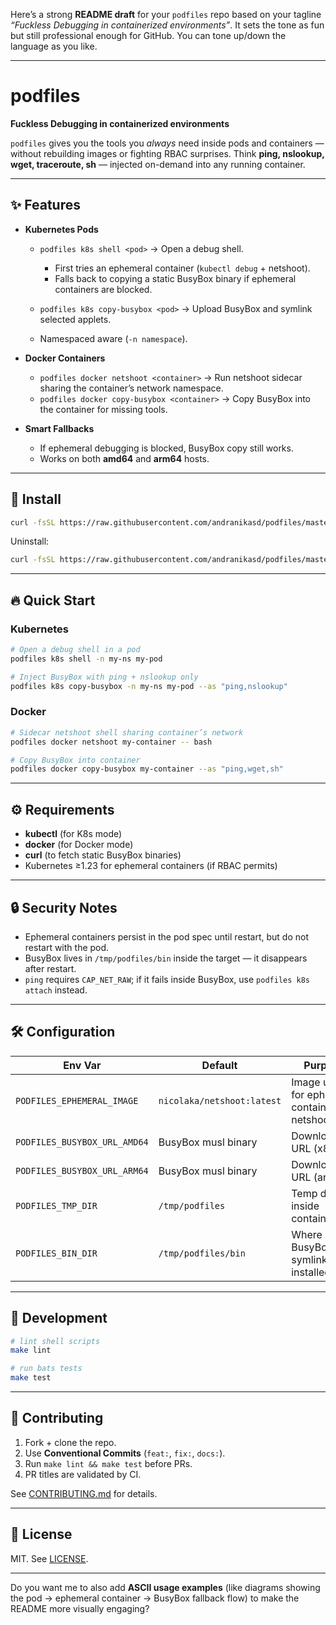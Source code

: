 Here’s a strong **README draft** for your `podfiles` repo based on your tagline *“Fuckless Debugging in containerized environments”*.
It sets the tone as fun but still professional enough for GitHub. You can tone up/down the language as you like.

---

# podfiles

**Fuckless Debugging in containerized environments**

`podfiles` gives you the tools you *always* need inside pods and containers — without rebuilding images or fighting RBAC surprises.
Think **ping, nslookup, wget, traceroute, sh** — injected on-demand into any running container.

---

## ✨ Features

* **Kubernetes Pods**

  * `podfiles k8s shell <pod>` → Open a debug shell.

    * First tries an ephemeral container (`kubectl debug` + netshoot).
    * Falls back to copying a static BusyBox binary if ephemeral containers are blocked.
  * `podfiles k8s copy-busybox <pod>` → Upload BusyBox and symlink selected applets.
  * Namespaced aware (`-n namespace`).

* **Docker Containers**

  * `podfiles docker netshoot <container>` → Run netshoot sidecar sharing the container’s network namespace.
  * `podfiles docker copy-busybox <container>` → Copy BusyBox into the container for missing tools.

* **Smart Fallbacks**

  * If ephemeral debugging is blocked, BusyBox copy still works.
  * Works on both **amd64** and **arm64** hosts.

---

## 🚀 Install

```bash
curl -fsSL https://raw.githubusercontent.com/andranikasd/podfiles/master/scripts/install.sh | bash
```

Uninstall:

```bash
curl -fsSL https://raw.githubusercontent.com/andranikasd/podfiles/master/scripts/uninstall.sh | bash
```

---

## 🔥 Quick Start

### Kubernetes

```bash
# Open a debug shell in a pod
podfiles k8s shell -n my-ns my-pod

# Inject BusyBox with ping + nslookup only
podfiles k8s copy-busybox -n my-ns my-pod --as "ping,nslookup"
```

### Docker

```bash
# Sidecar netshoot shell sharing container’s network
podfiles docker netshoot my-container -- bash

# Copy BusyBox into container
podfiles docker copy-busybox my-container --as "ping,wget,sh"
```

---

## ⚙️ Requirements

* **kubectl** (for K8s mode)
* **docker** (for Docker mode)
* **curl** (to fetch static BusyBox binaries)
* Kubernetes ≥1.23 for ephemeral containers (if RBAC permits)

---

## 🔒 Security Notes

* Ephemeral containers persist in the pod spec until restart, but do not restart with the pod.
* BusyBox lives in `/tmp/podfiles/bin` inside the target — it disappears after restart.
* `ping` requires `CAP_NET_RAW`; if it fails inside BusyBox, use `podfiles k8s attach` instead.

---

## 🛠 Configuration

| Env Var                      | Default                    | Purpose                                        |
| ---------------------------- | -------------------------- | ---------------------------------------------- |
| `PODFILES_EPHEMERAL_IMAGE`   | `nicolaka/netshoot:latest` | Image used for ephemeral containers & netshoot |
| `PODFILES_BUSYBOX_URL_AMD64` | BusyBox musl binary        | Download URL (x86\_64)                         |
| `PODFILES_BUSYBOX_URL_ARM64` | BusyBox musl binary        | Download URL (arm64)                           |
| `PODFILES_TMP_DIR`           | `/tmp/podfiles`            | Temp dir inside container/pod                  |
| `PODFILES_BIN_DIR`           | `/tmp/podfiles/bin`        | Where BusyBox & symlinks are installed         |

---

## 🧪 Development

```bash
# lint shell scripts
make lint

# run bats tests
make test
```

---

## 🤝 Contributing

1. Fork + clone the repo.
2. Use **Conventional Commits** (`feat:`, `fix:`, `docs:`).
3. Run `make lint && make test` before PRs.
4. PR titles are validated by CI.

See [CONTRIBUTING.md](./CONTRIBUTING.md) for details.

---

## 📜 License

MIT. See [LICENSE](./LICENSE).

---

Do you want me to also add **ASCII usage examples** (like diagrams showing the pod → ephemeral container → BusyBox fallback flow) to make the README more visually engaging?